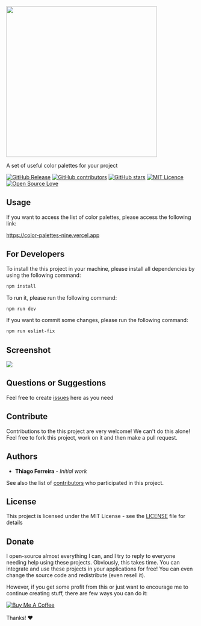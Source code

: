<img src="https://user-images.githubusercontent.com/114015/101209068-26672480-3641-11eb-9053-5cdd57e16af1.png" width="400px">

A set of useful color palettes for your project

[![GitHub Release](https://img.shields.io/github/release/thiagodnf/color-palettes.svg)](https://github.com/thiagodnf/color-palettes/releases/latest)
[![GitHub contributors](https://img.shields.io/github/contributors/thiagodnf/color-palettes.svg)](https://github.com/thiagodnf/color-palettes/graphs/contributors)
[![GitHub stars](https://img.shields.io/github/stars/thiagodnf/color-palettes.svg)](https://github.com/almende/thiagodnf/color-palettes)
[![MIT Licence](https://badges.frapsoft.com/os/mit/mit.svg?v=103)](https://opensource.org/licenses/mit-license.php)
[![Open Source Love](https://badges.frapsoft.com/os/v1/open-source.svg?v=103)](https://github.com/ellerbrock/open-source-badges/)

## Usage

If you want to access the list of color palettes, please access the following link:

https://color-palettes-nine.vercel.app

## For Developers

To install the this project in your machine, please install all dependencies by using the following command:

```sh
npm install
```

To run it, please run the following command:

```sh
npm run dev
```

If you want to commit some changes, please run the following command:

```sh
npm run eslint-fix
```

## Screenshot

<kbd>
    <img src="https://user-images.githubusercontent.com/114015/101209983-be194280-3642-11eb-957c-c111e22ee4f2.png"/>
</kbd>

## Questions or Suggestions

Feel free to create <a href="https://github.com/thiagodnf/color-palettes/issues">issues</a> here as you need

## Contribute

Contributions to the this project are very welcome! We can't do this alone! Feel free to fork this project, work on it and then make a pull request.

## Authors

* **Thiago Ferreira** - *Initial work*

See also the list of [contributors](https://github.com/thiagodnf/color-palettes/graphs/contributors) who participated in this project.

## License

This project is licensed under the MIT License - see the [LICENSE](LICENSE) file for details

## Donate

I open-source almost everything I can, and I try to reply to everyone needing help using these projects. Obviously, this takes time. You can integrate and use these projects in your applications for free! You can even change the source code and redistribute (even resell it).

However, if you get some profit from this or just want to encourage me to continue creating stuff, there are few ways you can do it:

<a href="https://www.buymeacoffee.com/thiagodnf" target="_blank">
  <img src="https://www.buymeacoffee.com/assets/img/guidelines/download-assets-sm-2.svg" alt="Buy Me A Coffee">
</a>
<br/>
<br/>
Thanks! ❤️

